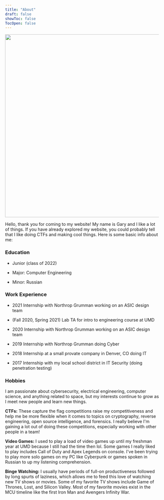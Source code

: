 ```yaml
---
title: "About"
draft: false
showToc: false
TocOpen: false
---
```


<img src="/img/pic_itsecgary.png" height="600">

Hello, thank you for coming to my website! My name is Gary and I like a lot of things. If you have already explored my website, you could probably tell that I like doing CTFs and making cool things. Here is some basic info about me:


### Education

- Junior (class of 2022)

- Major: Computer Engineering

- Minor: Russian


### Work Experience

- 2021 Internship with Northrop Grumman working on an ASIC design team

- (Fall 2020, Spring 2021) Lab TA for intro to engineering course at UMD

- 2020 Internship with Northrop Grumman working on an ASIC design team

- 2019 Internship with Northrop Grumman doing Cyber

- 2018 Internship at a small provate company in Denver, CO doing IT

- 2017 Internship with my local school district in IT Security (doing penetration testing)


### Hobbies

I am passionate about cybersecurity, electrical engineering, computer science, and anything related to space, but my interests continue to grow as I meet new people and learn new things.


**CTFs:** These capture the flag competitions raise my competitiveness and help me be more flexible when it comes to topics on cryptography, reverse engineering, open source intelligence, and forensics. I really believe I'm gaining a lot out of doing these competitions, especially working with other people in a team!


**Video Games:** I used to play a load of video games up until my freshman year at UMD because I still had the time then lol. Some games I really liked to play includes Call of Duty and Apex Legends on console. I've been trying to play more solo games on my PC like Cyberpunk or games spoken in Russian to up my listening comprehension. 


**Binge Watching:** I usually have periods of full-on productiveness followed by long spurts of laziness, which allows me to feed this love of watching new TV shows or movies. Some of my favorite TV shows include Game of Thrones, Lost, and Silicon Valley. Most of my favorite movies exist in the MCU timeline like the first Iron Man and Avengers Infinity War.


